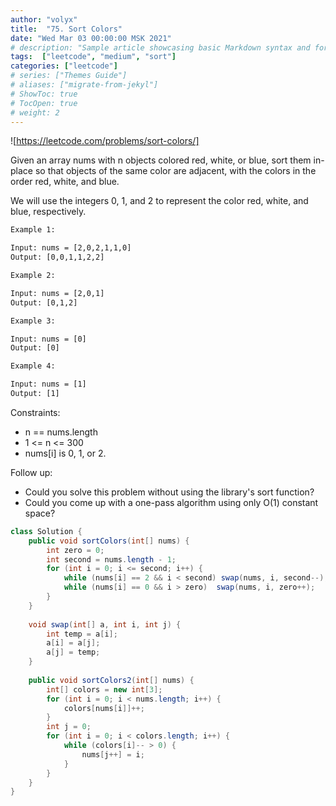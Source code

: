 ```yaml
---
author: "volyx"
title:  "75. Sort Colors"
date: "Wed Mar 03 00:00:00 MSK 2021"
# description: "Sample article showcasing basic Markdown syntax and formatting for HTML elements."
tags:  ["leetcode", "medium", "sort"]
categories: ["leetcode"]
# series: ["Themes Guide"]
# aliases: ["migrate-from-jekyl"]
# ShowToc: true
# TocOpen: true
# weight: 2
---
```


![https://leetcode.com/problems/sort-colors/]

Given an array nums with n objects colored red, white, or blue, sort them in-place so that objects of the same color are adjacent, with the colors in the order red, white, and blue.

We will use the integers 0, 1, and 2 to represent the color red, white, and blue, respectively.

```txt
Example 1:

Input: nums = [2,0,2,1,1,0]
Output: [0,0,1,1,2,2]

Example 2:

Input: nums = [2,0,1]
Output: [0,1,2]

Example 3:

Input: nums = [0]
Output: [0]

Example 4:

Input: nums = [1]
Output: [1]
```

Constraints:

- n == nums.length
- 1 <= n <= 300
- nums[i] is 0, 1, or 2.

Follow up:

- Could you solve this problem without using the library's sort function?
- Could you come up with a one-pass algorithm using only O(1) constant space?

```java
class Solution {
    public void sortColors(int[] nums) {
        int zero = 0;
        int second = nums.length - 1;
        for (int i = 0; i <= second; i++) {
            while (nums[i] == 2 && i < second) swap(nums, i, second--);
            while (nums[i] == 0 && i > zero)  swap(nums, i, zero++);
        }
    }
    
    void swap(int[] a, int i, int j) {
        int temp = a[i];
        a[i] = a[j];
        a[j] = temp;
    }
    
    public void sortColors2(int[] nums) {
        int[] colors = new int[3];
        for (int i = 0; i < nums.length; i++) {
            colors[nums[i]]++;
        }
        int j = 0;
        for (int i = 0; i < colors.length; i++) {
            while (colors[i]-- > 0) {
                nums[j++] = i;
            }
        }
    }
}
